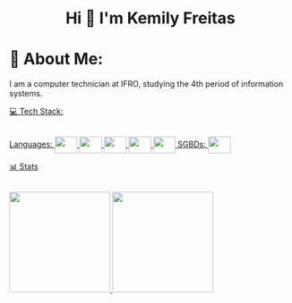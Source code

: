 <h1 align="center">Hi 👋 I'm Kemily Freitas</h1>

# 💫 About Me:
I am a computer technician at IFRO, studying the 4th period of information systems.

 <div>
  <a href="https://github.com/Kemilyf">
</div>
   

💻 Tech Stack:
<div style="display: inline_block"><br>
  Languages:
    <img align="center" height="30" width="40" src="https://cdn.jsdelivr.net/gh/devicons/devicon@latest/icons/python/python-original.svg" />
    <img align="center" height="30" width="40" src="https://cdn.jsdelivr.net/gh/devicons/devicon@latest/icons/c/c-original.svg" />
    <img align="center" height="30" width="40" src="https://cdn.jsdelivr.net/gh/devicons/devicon@latest/icons/cplusplus/cplusplus-original.svg" />
    <img align="center" height="30" width="40" src="https://cdn.jsdelivr.net/gh/devicons/devicon@latest/icons/html5/html5-original.svg" />
    <img align="center" height="30" width="40"  src="https://cdn.jsdelivr.net/gh/devicons/devicon@latest/icons/css3/css3-original.svg" />
  SGBDs:
    <img align="center" height="30" width="40" src="https://cdn.jsdelivr.net/gh/devicons/devicon@latest/icons/mysql/mysql-original.svg" />
</div>

📊 Stats
<div style="display: inline_block"><br>
 <img height="180em" src="https://github-readme-stats.vercel.app/api?username=kemilyf&theme=buefy&show_icons=true"/>
 <img height="180em" src="https://github-readme-stats.vercel.app/api/top-langs/?username=kemilyf&layout=donut"/>
</div>
